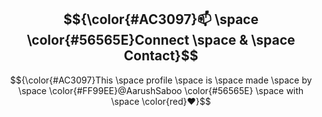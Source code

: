 ## $${\color{#AC3097}📫 \space \color{#56565E}Connect \space & \space Contact}$$

$${\color{#AC3097}This \space profile \space is \space made \space by \space \color{#FF99EE}@AarushSaboo \color{#56565E} \space with \space \color{red}❤️}$$